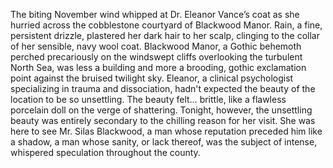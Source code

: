 The biting November wind whipped at Dr. Eleanor Vance’s coat as she hurried across the cobblestone courtyard of Blackwood Manor.  Rain, a fine, persistent drizzle, plastered her dark hair to her scalp, clinging to the collar of her sensible, navy wool coat.  Blackwood Manor, a Gothic behemoth perched precariously on the windswept cliffs overlooking the turbulent North Sea, was less a building and more a brooding, gothic exclamation point against the bruised twilight sky.  Eleanor, a clinical psychologist specializing in trauma and dissociation, hadn't expected the beauty of the location to be so unsettling.  The beauty felt… brittle, like a flawless porcelain doll on the verge of shattering.  Tonight, however, the unsettling beauty was entirely secondary to the chilling reason for her visit.  She was here to see Mr. Silas Blackwood, a man whose reputation preceded him like a shadow, a man whose sanity, or lack thereof, was the subject of intense, whispered speculation throughout the county.
